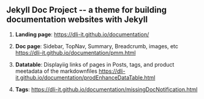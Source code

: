 ## Jekyll Doc Project -- a theme for building documentation websites with Jekyll

1. **Landing page**: https://dli-it.github.io/documentation/

2. **Doc page**: 
Sidebar, TopNav, Summary, Breadcrumb, images, etc
https://dli-it.github.io/documentation/pmm.html

3. **Datatable**: 
Displayiig links of pages in Posts, tags, and product meetadata of the markdownfiles 
https://dli-it.github.io/documentation/prodEnhanceDataTable.html

4. **Tags**: https://dli-it.github.io/documentation/missingDocNotification.html
